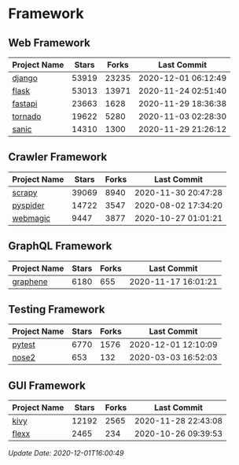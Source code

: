 # Framework

## Web Framework
| Project Name | Stars | Forks | Last Commit |
| ------------ | ----- | ----- | ----------- |
| [django](https://github.com/django/django) | 53919 | 23235 | 2020-12-01 06:12:49 |
| [flask](https://github.com/pallets/flask) | 53013 | 13971 | 2020-11-24 02:51:40 |
| [fastapi](https://github.com/tiangolo/fastapi) | 23663 | 1628 | 2020-11-29 18:36:38 |
| [tornado](https://github.com/tornadoweb/tornado) | 19622 | 5280 | 2020-11-03 02:28:30 |
| [sanic](https://github.com/huge-success/sanic) | 14310 | 1300 | 2020-11-29 21:26:12 |

## Crawler Framework
| Project Name | Stars | Forks | Last Commit |
| ------------ | ----- | ----- | ----------- |
| [scrapy](https://github.com/scrapy/scrapy) | 39069 | 8940 | 2020-11-30 20:47:28 |
| [pyspider](https://github.com/binux/pyspider) | 14722 | 3547 | 2020-08-02 17:34:20 |
| [webmagic](https://github.com/code4craft/webmagic) | 9447 | 3877 | 2020-10-27 01:01:21 |

## GraphQL Framework
| Project Name | Stars | Forks | Last Commit |
| ------------ | ----- | ----- | ----------- |
| [graphene](https://github.com/graphql-python/graphene) | 6180 | 655 | 2020-11-17 16:01:21 |

## Testing Framework
| Project Name | Stars | Forks | Last Commit |
| ------------ | ----- | ----- | ----------- |
| [pytest](https://github.com/pytest-dev/pytest) | 6770 | 1576 | 2020-12-01 12:10:09 |
| [nose2](https://github.com/nose-devs/nose2) | 653 | 132 | 2020-03-03 16:52:03 |

## GUI Framework
| Project Name | Stars | Forks | Last Commit |
| ------------ | ----- | ----- | ----------- |
| [kivy](https://github.com/kivy/kivy) | 12192 | 2565 | 2020-11-28 22:43:08 |
| [flexx](https://github.com/flexxui/flexx) | 2465 | 234 | 2020-10-26 09:39:53 |

*Update Date: 2020-12-01T16:00:49*
